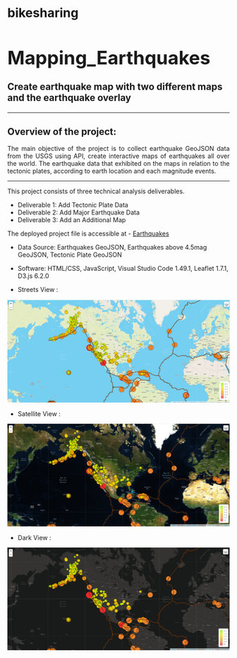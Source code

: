 # bikesharing
## **<h1 align="justify"> Mapping_Earthquakes**
  
  Create earthquake map with two different maps and the earthquake overlay
	
---
## Overview of the project: 
<p align="justify">The main objective of the project is to collect earthquake GeoJSON data from the USGS using API, create interactive maps of earthquakes all over the world.
The earthquake data that exhibited on the maps in relation to the tectonic plates, according to earth location and each magnitude events. <p>
	
---

<p align="justify">This project consists of three technical analysis deliverables. <p>

- Deliverable 1: Add Tectonic Plate Data
- Deliverable 2: Add Major Earthquake Data
- Deliverable 3: Add an Additional Map

 The deployed project file is accessible at -  [ Earthquakes](https://github.com/sharifbhuiyan/Mapping_Earthquakes/tree/main/Earthquake_Challenge)  

- Data Source: Earthquakes GeoJSON, Earthquakes above 4.5mag GeoJSON, Tectonic Plate GeoJSON
- Software: HTML/CSS, JavaScript, Visual Studio Code 1.49.1, Leaflet 1.7.1, D3.js 6.2.0

  
- Streets View :
<p align="center">
  <img width="800" src=https://github.com/sharifbhuiyan/Mapping_Earthquakes/blob/main/Earthquake_Challenge/static/images/1.%20streets_view.png
</p>  
  
- Satellite View :	
<p align="center">
  <img width="800" src=https://github.com/sharifbhuiyan/Mapping_Earthquakes/blob/main/Earthquake_Challenge/static/images/2.%20Satellite_view.png
</p>  

- Dark View :	
<p align="center">
  <img width="800" src=https://github.com/sharifbhuiyan/Mapping_Earthquakes/blob/main/Earthquake_Challenge/static/images/3.%20Dark_view.png
</p> 

